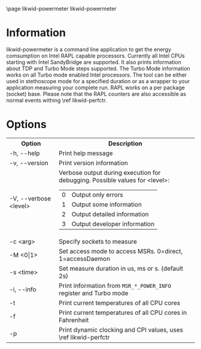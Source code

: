 \page likwid-powermeter likwid-powermeter

<H1>Information</H1>
likwid-powermeter is a command line application to get the energy comsumption on Intel RAPL capable processors. Currently
all Intel CPUs starting with Intel SandyBridge are supported. It also prints information about TDP and Turbo Mode steps supported.
The Turbo Mode information works on all Turbo mode enabled Intel processors. The tool can be either used in stethoscope mode for a specified duration or as a wrapper to your application measuring your complete run. RAPL works on a per package (socket) base.
Please note that the RAPL counters are also accessible as normal events withing \ref likwid-perfctr.

<H1>Options</H1>
<TABLE>
<TR>
  <TH>Option</TH>
  <TH>Description</TH>
</TR>
<TR>
  <TD>-h, --help</TD>
  <TD>Print help message</TD>
</TR>
<TR>
  <TD>-v, --version</TD>
  <TD>Print version information</TD>
</TR>
<TR>
  <TD>-V, --verbose &lt;level&gt;</TD>
  <TD>Verbose output during execution for debugging. Possible values for &lt;level&gt;:
  <TABLE>
    <TR>
      <TD>0</TD>
      <TD>Output only errors</TD>
    </TR>
    <TR>
      <TD>1</TD>
      <TD>Output some information</TD>
    </TR>
    <TR>
      <TD>2</TD>
      <TD>Output detailed information</TD>
    </TR>
    <TR>
      <TD>3</TD>
      <TD>Output developer information</TD>
    </TR>
  </TABLE>
  </TD>
</TR>
<TR>
  <TD>-c &lt;arg&gt;</TD>
  <TD>Specify sockets to measure</TD>
</TR>
<TR>
  <TD>-M &lt;0|1&gt;</TD>
  <TD>Set access mode to access MSRs. 0=direct, 1=accessDaemon</TD>
</TR>
<TR>
  <TD>-s &lt;time&gt;</TD>
  <TD>Set measure duration in us, ms or s. (default 2s)</TD>
</TR>
<TR>
  <TD>-i, --info</TD>
  <TD>Print information from <CODE>MSR_*_POWER_INFO</CODE> register and Turbo mode</TD>
</TR>
<TR>
  <TD>-t</TD>
  <TD>Print current temperatures of all CPU cores</TD>
</TR>
<TR>
  <TD>-f</TD>
  <TD>Print current temperatures of all CPU cores in Fahrenheit</TD>
</TR>
<TR>
  <TD>-p</TD>
  <TD>Print dynamic clocking and CPI values, uses \ref likwid-perfctr</TD>
</TR>
</TABLE>

